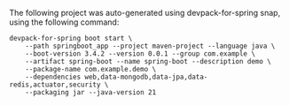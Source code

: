 The following project was auto-generated using devpack-for-spring snap, using
the following command:
```
devpack-for-spring boot start \
    --path springboot_app --project maven-project --language java \
    --boot-version 3.4.2 --version 0.0.1 --group com.example \
    --artifact spring-boot --name spring-boot --description demo \
    --package-name com.example.demo \
    --dependencies web,data-mongodb,data-jpa,data-redis,actuator,security \
    --packaging jar --java-version 21
```
